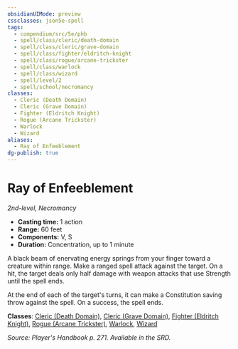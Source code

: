 ```yaml
---
obsidianUIMode: preview
cssclasses: json5e-spell
tags:
  - compendium/src/5e/phb
  - spell/class/cleric/death-domain
  - spell/class/cleric/grave-domain
  - spell/class/fighter/eldritch-knight
  - spell/class/rogue/arcane-trickster
  - spell/class/warlock
  - spell/class/wizard
  - spell/level/2
  - spell/school/necromancy
classes:
  - Cleric (Death Domain)
  - Cleric (Grave Domain)
  - Fighter (Eldritch Knight)
  - Rogue (Arcane Trickster)
  - Warlock
  - Wizard
aliases:
  - Ray of Enfeeblement
dg-publish: true
---
```

# Ray of Enfeeblement
*2nd-level, Necromancy*  

- **Casting time:** 1 action
- **Range:** 60 feet
- **Components:** V, S
- **Duration:** Concentration, up to 1 minute

A black beam of enervating energy springs from your finger toward a creature within range. Make a ranged spell attack against the target. On a hit, the target deals only half damage with weapon attacks that use Strength until the spell ends.

At the end of each of the target's turns, it can make a Constitution saving throw against the spell. On a success, the spell ends.

**Classes**: [Cleric (Death Domain)](/Admin/CLI/classes/cleric-death-domain.md), [Cleric (Grave Domain)](/Admin/CLI/classes/cleric-grave-domain-xge.md), [Fighter (Eldritch Knight)](/Admin/CLI/classes/fighter-eldritch-knight.md), [Rogue (Arcane Trickster)](/Admin/CLI/classes/rogue-arcane-trickster.md), [Warlock](/Admin/CLI/classes/warlock.md), [Wizard](/Admin/CLI/classes/wizard.md)

*Source: Player's Handbook p. 271. Available in the SRD.*